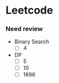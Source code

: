 # Leetcode
 
### Need review
- Binary Search
    - [ ] 4
- DP
    - [ ] 5
    - [ ] 10
    - [ ] 1696